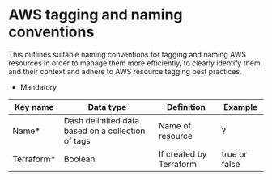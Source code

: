 # AWS tagging and naming conventions

This outlines suitable naming conventions for tagging and naming AWS resources in order to manage them more efficiently, to clearly identify them and their context and adhere to AWS resource tagging best practices.

* Mandatory

| Key name | Data type | Definition | Example |
| ------------- | ------------- | ------------- | ------------- |
| Name* | Dash delimited data based on a collection of tags | Name of resource  | ?  |
| Terraform*   | Boolean  | If created by Terraform  | true or false  |

